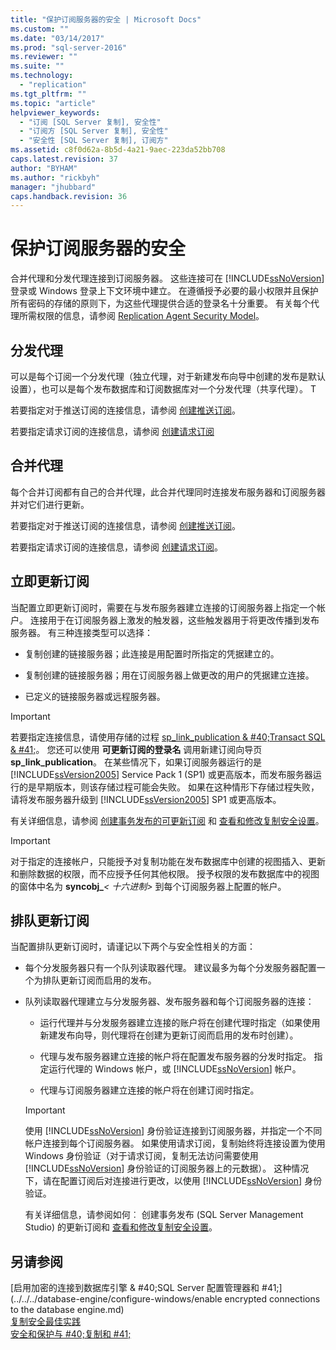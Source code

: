 ```yaml
---
title: "保护订阅服务器的安全 | Microsoft Docs"
ms.custom: ""
ms.date: "03/14/2017"
ms.prod: "sql-server-2016"
ms.reviewer: ""
ms.suite: ""
ms.technology: 
  - "replication"
ms.tgt_pltfrm: ""
ms.topic: "article"
helpviewer_keywords: 
  - "订阅 [SQL Server 复制], 安全性"
  - "订阅方 [SQL Server 复制], 安全性"
  - "安全性 [SQL Server 复制], 订阅方"
ms.assetid: c8f0d62a-8b5d-4a21-9aec-223da52bb708
caps.latest.revision: 37
author: "BYHAM"
ms.author: "rickbyh"
manager: "jhubbard"
caps.handback.revision: 36
---
```

# 保护订阅服务器的安全
  合并代理和分发代理连接到订阅服务器。 这些连接可在 [!INCLUDE[ssNoVersion](../../../includes/ssnoversion-md.md)] 登录或 Windows 登录上下文环境中建立。 在遵循授予必要的最小权限并且保护所有密码的存储的原则下，为这些代理提供合适的登录名十分重要。 有关每个代理所需权限的信息，请参阅 [Replication Agent Security Model](../../../relational-databases/replication/security/replication-agent-security-model.md)。  
  
## 分发代理  
 可以是每个订阅一个分发代理（独立代理，对于新建发布向导中创建的发布是默认设置），也可以是每个发布数据库和订阅数据库对一个分发代理（共享代理）。 T  
  
 若要指定对于推送订阅的连接信息，请参阅 [创建推送订阅](../../../relational-databases/replication/create-a-push-subscription.md)。  
  
 若要指定请求订阅的连接信息，请参阅 [创建请求订阅](../../../relational-databases/replication/create-a-pull-subscription.md)  
  
## 合并代理  
 每个合并订阅都有自己的合并代理，此合并代理同时连接发布服务器和订阅服务器并对它们进行更新。  
  
 若要指定对于推送订阅的连接信息，请参阅 [创建推送订阅](../../../relational-databases/replication/create-a-push-subscription.md)。  
  
 若要指定请求订阅的连接信息，请参阅 [创建请求订阅](../../../relational-databases/replication/create-a-pull-subscription.md)。  
  
## 立即更新订阅  
 当配置立即更新订阅时，需要在与发布服务器建立连接的订阅服务器上指定一个帐户。 连接用于在订阅服务器上激发的触发器，这些触发器用于将更改传播到发布服务器。 有三种连接类型可以选择：  
  
-   复制创建的链接服务器；此连接是用配置时所指定的凭据建立的。  
  
-   复制创建的链接服务器；用在订阅服务器上做更改的用户的凭据建立连接。  
  
-   已定义的链接服务器或远程服务器。  
  
> [!IMPORTANT]  
>  若要指定连接信息，请使用存储的过程 [sp_link_publication & #40;Transact SQL & #41;](../../../relational-databases/system-stored-procedures/sp-link-publication-transact-sql.md)。 您还可以使用 **可更新订阅的登录名** 调用新建订阅向导页 **sp_link_publication**。 在某些情况下，如果订阅服务器运行的是 [!INCLUDE[ssVersion2005](../../../includes/ssversion2005-md.md)] Service Pack 1 (SP1) 或更高版本，而发布服务器运行的是早期版本，则该存储过程可能会失败。 如果在这种情形下存储过程失败，请将发布服务器升级到 [!INCLUDE[ssVersion2005](../../../includes/ssversion2005-md.md)] SP1 或更高版本。  
  
 有关详细信息，请参阅 [创建事务发布的可更新订阅](../../../relational-databases/replication/publish/create-an-updatable-subscription-to-a-transactional-publication.md) 和 [查看和修改复制安全设置](../../../relational-databases/replication/security/view-and-modify-replication-security-settings.md)。  
  
> [!IMPORTANT]  
>  对于指定的连接帐户，只能授予对复制功能在发布数据库中创建的视图插入、更新和删除数据的权限，而不应授予任何其他权限。 授予权限的发布数据库中的视图的窗体中名为 **syncobj_***\< 十六进制>* 到每个订阅服务器上配置的帐户。  
  
## 排队更新订阅  
 当配置排队更新订阅时，请谨记以下两个与安全性相关的方面：  
  
-   每个分发服务器只有一个队列读取器代理。 建议最多为每个分发服务器配置一个为排队更新订阅而启用的发布。  
  
-   队列读取器代理建立与分发服务器、发布服务器和每个订阅服务器的连接：  
  
    -   运行代理并与分发服务器建立连接的账户将在创建代理时指定（如果使用新建发布向导，则代理将在创建为更新订阅而启用的发布时创建）。  
  
    -   代理与发布服务器建立连接的帐户将在配置发布服务器的分发时指定。 指定运行代理的 Windows 帐户，或 [!INCLUDE[ssNoVersion](../../../includes/ssnoversion-md.md)] 帐户。  
  
    -   代理与订阅服务器建立连接的帐户将在创建订阅时指定。  
  
    > [!IMPORTANT]  
    >  使用 [!INCLUDE[ssNoVersion](../../../includes/ssnoversion-md.md)] 身份验证连接到订阅服务器，并指定一个不同帐户连接到每个订阅服务器。 如果使用请求订阅，复制始终将连接设置为使用 Windows 身份验证（对于请求订阅，复制无法访问需要使用 [!INCLUDE[ssNoVersion](../../../includes/ssnoversion-md.md)] 身份验证的订阅服务器上的元数据）。 这种情况下，请在配置订阅后对连接进行更改，以使用 [!INCLUDE[ssNoVersion](../../../includes/ssnoversion-md.md)] 身份验证。  
  
     有关详细信息，请参阅如何︰ 创建事务发布 (SQL Server Management Studio) 的更新订阅和 [查看和修改复制安全设置](../../../relational-databases/replication/security/view-and-modify-replication-security-settings.md)。  
  
## 另请参阅  
 [启用加密的连接到数据库引擎 & #40;SQL Server 配置管理器和 #41;](../../../database-engine/configure-windows/enable encrypted connections to the database engine.md)   
 [复制安全最佳实践](../../../relational-databases/replication/security/replication-security-best-practices.md)   
 [安全和保护与 #40;复制和 #41;](../../../relational-databases/replication/security/security-and-protection-replication.md)  
  
  